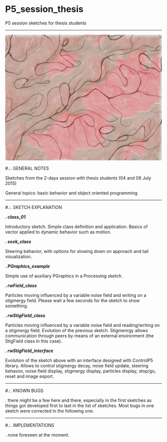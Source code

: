# P5_session_thesis
P5 session sketches for thesis students

____________________________________________________________________________________________________________________________________

![cover.png](https://raw.githubusercontent.com/a3-Unibo/P5_session_thesis/master/cover.png)

#.:. GENERAL NOTES

Sketches from the 2-days session with thesis students (04 and 06 July 2015)

General topics: basic behavior and object oriented programming

____________________________________________________________________________________________________________________________________
#.:. SKETCH EXPLANATION

***. class_01***

Introductory sketch. Simple class definition and application. Basics of vector applied to dynamic behavior such as motion.


***. seek_class***

Steering behavior, with options for slowing down on approach and tail visualization.


***. PGraphics_example***

Simple use of auxiliary PGraphics in a Processing sketch.


***. rwField_class***

Particles moving influenced by a variable noise field and writing on a stigmergy field. Please wait a few seconds for the sketch to show something.


***. rwStigField_class***

Particles moving influenced by a variable noise field and reading/writing on a stigmergy field. Evolution of the previous sketch.
Stigmenrgy allows communication through peers by means of an external environment (the StigField class in this case).

***. rwStigField_interface***

Evolution of the sketch above with an interface designed with ControlP5 library. Allows to control stigmergy decay, noise field update, steering behavior, noise field display, stigmergy display, particles display, stop/go, reset and image export.

____________________________________________________________________________________________________________________________________
#.:. KNOWN BUGS

. there might be a few here and there, especially in the first sketches as things got developed first to last in the list of sketches. Most bugs in one sketch were corrected in the following one.


____________________________________________________________________________________________________________________________________
#.:. IMPLEMENTATIONS

. none foreseen at the moment.
